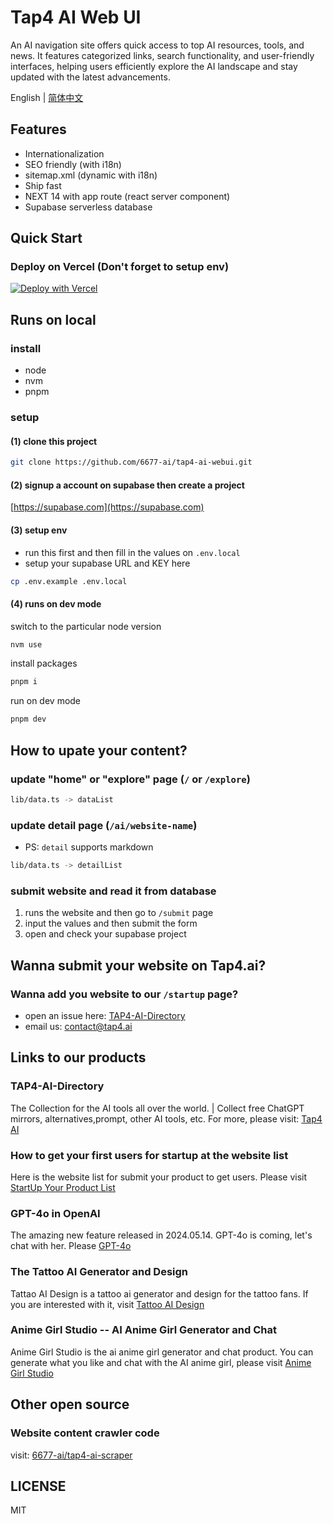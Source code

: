 # Tap4 AI Web UI
An AI navigation site offers quick access to top AI resources, tools, and news. It features categorized links, search functionality, and user-friendly interfaces, helping users efficiently explore the AI landscape and stay updated with the latest advancements.

English | [简体中文](https://github.com/6677-ai/tap4-ai-webui/blob/main/README.zh-CN.md)

## Features
- Internationalization
- SEO friendly (with i18n)
- sitemap.xml (dynamic with i18n)
- Ship fast
- NEXT 14 with app route (react server component)
- Supabase serverless database

## Quick Start

### Deploy on Vercel **(Don't forget to setup env)**
[![Deploy with Vercel](https://vercel.com/button)](https://vercel.com/new/clone?repository-url=https%3A%2F%2Fgithub.com%2F6677-ai%2Ftap4-ai-webui.git&env=NEXT_PUBLIC_SITE_URL,GOOGLE_TRACKING_ID,GOOGLE_ADSENSE_URL,CONTACT_US_EMAIL,NEXT_PUBLIC_SUPABASE_URL,NEXT_PUBLIC_SUPABASE_ANON_KEY&project-name=tap4-ai)

## Runs on local
### install
- node
- nvm
- pnpm

### setup
#### (1) clone this project
```sh
git clone https://github.com/6677-ai/tap4-ai-webui.git
```

#### (2) signup a account on supabase then create a project
[https://supabase.com](https://supabase.com)

#### (3) setup env
- run this first and then fill in the values on `.env.local`
- setup your supabase URL and KEY here
```sh
cp .env.example .env.local
```
#### (4) runs on dev mode
switch to the particular node version
```sh
nvm use
```
install packages
```sh 
pnpm i 
```
run on dev mode
```sh
pnpm dev
```

## How to upate your content?
### update "home" or "explore" page (`/` or `/explore`)
```sh
lib/data.ts -> dataList
```

### update detail page (`/ai/website-name`)
- PS: `detail` supports markdown
```sh
lib/data.ts -> detailList
```
### submit website and read it from database
1. runs the website and then go to `/submit` page
2. input the values and then submit the form
3. open and check your supabase project

## Wanna submit your website on Tap4.ai?
### Wanna add you website to our `/startup` page?
- open an issue here: [TAP4-AI-Directory](https://github.com/6677-ai/TAP4-AI-Directory/issues)
- email us: contact@tap4.ai

## Links to our products
### TAP4-AI-Directory
The Collection for the AI tools all over the world. | Collect free ChatGPT mirrors, alternatives,prompt, other AI tools, etc. For more, please visit: [Tap4 AI](https://tap4.ai)

### How to get your first users for startup at the website list
Here is the website list for submit your product to get users. Please visit [StartUp Your Product List](https://github.com/6677-ai/TAP4-AI-Directory/blob/main/Startup-Your-Product-List.md)

### GPT-4o in OpenAI
The amazing new feature released in 2024.05.14. GPT-4o is coming, let's chat with her. Please [GPT-4o](https://openai.com/index/hello-gpt-4o/)

### The Tattoo AI Generator and Design
Tattao AI Design is a tattoo ai generator and design for the tattoo fans. If you are interested with it, visit [Tattoo AI Design](https://tattooai.design)

### Anime Girl Studio -- AI Anime Girl Generator and Chat
Anime Girl Studio is the ai anime girl generator and chat product. You can generate what you like and chat with the AI anime girl, please visit [Anime Girl Studio](https://animegirl.studio)

## Other open source
### Website content crawler code
visit: [6677-ai/tap4-ai-scraper](https://github.com/6677-ai/tap4-ai-scraper)

## LICENSE
MIT